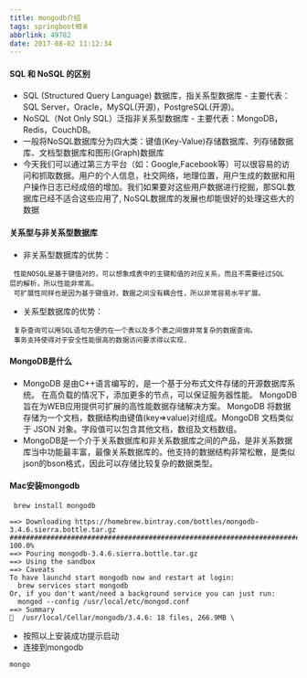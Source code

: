 ```yaml
---
title: mongodb介绍
tags: springboot相关
abbrlink: 49782
date: 2017-08-02 11:12:34
---
```


#### SQL 和 NoSQL 的区别
- SQL (Structured Query Language) 数据库，指关系型数据库 - 主要代表：SQL Server，Oracle，MySQL(开源)，PostgreSQL(开源)。
- NoSQL（Not Only SQL）泛指非关系型数据库 - 主要代表：MongoDB，Redis，CouchDB。
- 一般将NoSQL数据库分为四大类：键值(Key-Value)存储数据库、列存储数据库、文档型数据库和图形(Graph)数据库
- 今天我们可以通过第三方平台（如：Google,Facebook等）可以很容易的访问和抓取数据。用户的个人信息，社交网络，地理位置，用户生成的数据和用户操作日志已经成倍的增加。我们如果要对这些用户数据进行挖掘，那SQL数据库已经不适合这些应用了, NoSQL数据库的发展也却能很好的处理这些大的数据



#### 关系型与非关系型数据库
- 非关系型数据库的优势：

 ```
  性能NOSQL是基于键值对的，可以想象成表中的主键和值的对应关系，而且不需要经过SQL       层的解析，所以性能非常高。
  可扩展性同样也是因为基于键值对，数据之间没有耦合性，所以非常容易水平扩展。
```
- 关系型数据库的优势：

```
 复杂查询可以用SQL语句方便的在一个表以及多个表之间做非常复杂的数据查询。
 事务支持使得对于安全性能很高的数据访问要求得以实现. 
```


####  MongoDB是什么
- MongoDB 是由C++语言编写的，是一个基于分布式文件存储的开源数据库系统。
在高负载的情况下，添加更多的节点，可以保证服务器性能。
MongoDB 旨在为WEB应用提供可扩展的高性能数据存储解决方案。
MongoDB 将数据存储为一个文档，数据结构由键值(key=>value)对组成。MongoDB 文档类似于 JSON 对象。字段值可以包含其他文档，数组及文档数组。
- MongoDB是一个介于关系数据库和非关系数据库之间的产品，是非关系数据库当中功能最丰富，最像关系数据库的。他支持的数据结构非常松散，是类似json的bson格式，因此可以存储比较复杂的数据类型。

#### Mac安装mongodb

```
 brew install mongodb
```

```
==> Downloading https://homebrew.bintray.com/bottles/mongodb-3.4.6.sierra.bottle.tar.gz
######################################################################## 100.0%
==> Pouring mongodb-3.4.6.sierra.bottle.tar.gz
==> Using the sandbox
==> Caveats
To have launchd start mongodb now and restart at login:
  brew services start mongodb
Or, if you don't want/need a background service you can just run:
  mongod --config /usr/local/etc/mongod.conf
==> Summary
🍺  /usr/local/Cellar/mongodb/3.4.6: 18 files, 266.9MB \
```
- 按照以上安装成功提示启动
- 连接到mongodb

```
mongo
```